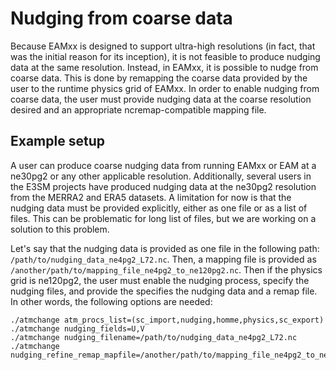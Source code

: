 # Nudging from coarse data

Because EAMxx is designed to support ultra-high resolutions (in fact, that was the initial reason for its inception), it is not feasible to produce nudging data at the same resolution.
Instead, in EAMxx, it is possible to nudge from coarse data.
This is done by remapping the coarse data provided by the user to the runtime physics grid of EAMxx.
In order to enable nudging from coarse data, the user must provide nudging data at the coarse resolution desired and an appropriate     ncremap-compatible mapping file.

## Example setup

A user can produce coarse nudging data from running EAMxx or EAM at a ne30pg2 or any other applicable resolution.
Additionally, several users in the E3SM projects have produced nudging data at the ne30pg2 resolution from the MERRA2 and ERA5 datasets.
A limitation for now is that the nudging data must be provided explicitly, either as one file or as a list of files.
This can be problematic for long list of files, but we are working on a solution to this problem.

Let's say that the nudging data is provided as one file in the following path: `/path/to/nudging_data_ne4pg2_L72.nc`.
Then, a mapping file is provided as `/another/path/to/mapping_file_ne4pg2_to_ne120pg2.nc`.
Then if the physics grid is ne120pg2, the user must enable the nudging process, specify the nudging files, and provide the specifies the nudging data and a remap file.
In other words, the following options are needed:

```shell
./atmchange atm_procs_list=(sc_import,nudging,homme,physics,sc_export)
./atmchange nudging_fields=U,V
./atmchange nudging_filename=/path/to/nudging_data_ne4pg2_L72.nc
./atmchange nudging_refine_remap_mapfile=/another/path/to/mapping_file_ne4pg2_to_ne120pg2.nc
```
